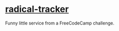 # [radical-tracker](https://radical-tracker.glitch.me/)

Funny little service from a FreeCodeCamp challenge.

